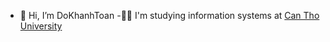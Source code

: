 - 👋 Hi, I’m DoKhanhToan
-👨‍🎓 I'm studying information systems at [Can Tho University](https://www.ctu.edu.vn/)
